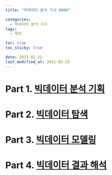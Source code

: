 ```yaml
---
title: "빅데이터 분석 기사 0000"

categories: 
  - 빅데이터 분석 기사
tags: 
  - 목차

toc: true
toc_sticky: true

date: 2021-02-22
last_modified_at: 2021-02-25
---
```


# Part 1. [빅데이터 분석 기획](https://goaswon.github.io/%EB%B9%85%EB%8D%B0%EC%9D%B4%ED%84%B0%20%EB%B6%84%EC%84%9D%20%EA%B8%B0%EC%82%AC/1000%EB%B9%85%EB%8D%B0%EC%9D%B4%ED%84%B0_%EB%B6%84%EC%84%9D_%EA%B8%B0%ED%9A%8D/)

# Part 2. [빅데이터 탐색](https://goaswon.github.io/%EB%B9%85%EB%8D%B0%EC%9D%B4%ED%84%B0%20%EB%B6%84%EC%84%9D%20%EA%B8%B0%EC%82%AC/2000%EB%B9%85%EB%8D%B0%EC%9D%B4%ED%84%B0_%ED%83%90%EC%83%89/)

# Part 3. [빅데이터 모델링]()

# Part 4. [빅데이터 결과 해석]()